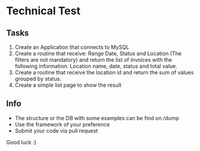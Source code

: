 # Technical Test

## Tasks
1. Create an Application that connects to MySQL
2. Create a routine that receive: Range Date, Status and Location (The filters are not mandatory) and return the list of invoices with the following information: Location name, date, status and total value.
3. Create a routine that receive the location id and return the sum of values grouped by status.
4. Create a simple list page to show the result

## Info
- The structure or the DB with some examples can be find on /dump
- Use the framework of your preference
- Submit your code via pull request

Good luck :)
